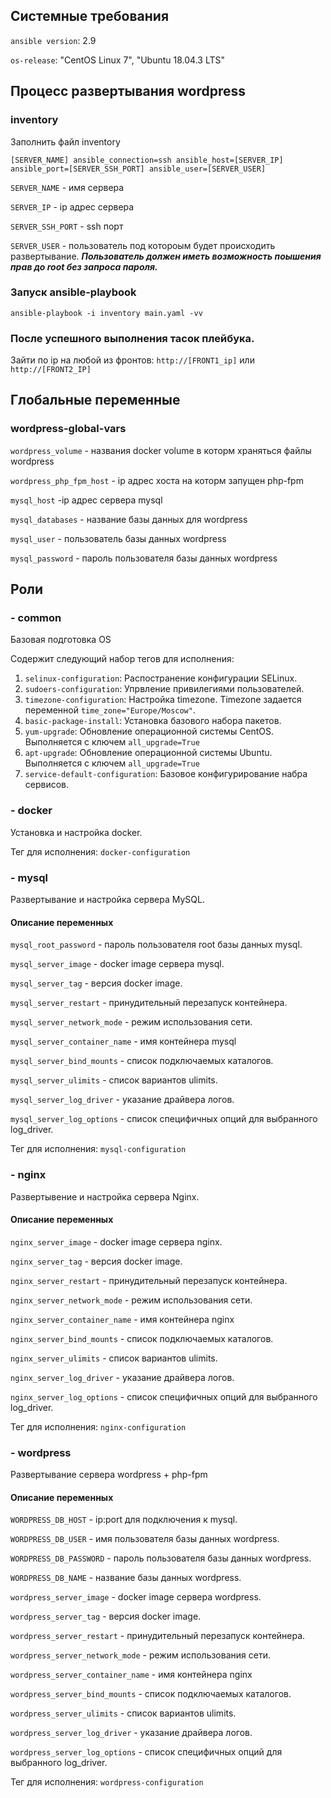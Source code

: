 ## Системные требования

`ansible version`: 2.9

`os-release`: "CentOS Linux 7", "Ubuntu 18.04.3 LTS"

## Процесс развертывания wordpress

### inventory

Заполнить файл inventory

```
[SERVER_NAME] ansible_connection=ssh ansible_host=[SERVER_IP]  ansible_port=[SERVER_SSH_PORT] ansible_user=[SERVER_USER]
```

`SERVER_NAME` - имя сервера

`SERVER_IP` - ip адрес сервера

`SERVER_SSH_PORT` - ssh порт

`SERVER_USER` - пользователь под котороым будет происходить развертывание. ***Пользователь должен иметь возможность поышения прав до root без запроса пароля.***

### Запуск ansible-playbook

```
ansible-playbook -i inventory main.yaml -vv

```

### После успешного выполнения тасок плейбука. 

Зайти по ip на любой из фронтов: `http://[FRONT1_ip]` или `http://[FRONT2_IP]`

## Глобальные переменные

### wordpress-global-vars

`wordpress_volume` - названия docker volume в которм храняться файлы wordpress

`wordpress_php_fpm_host` - ip адрес хоста на которм запущен php-fpm

`mysql_host` -ip адрес сервера mysql

`mysql_databases` - название базы данных для wordpress

`mysql_user` - пользователь базы данных wordpress

`mysql_password` - пароль пользователя базы данных wordpress

## Роли

### - common

Базовая подготовка OS

Содержит следующий набор тегов для исполнения:

 1. `selinux-configuration`: Распостранение конфигурации SELinux.
 2. `sudoers-configuration`: Упрвление привилегиями пользователей.
 3. `timezone-configuration`: Настройка timezone. Timezone задается переменной `time_zone="Europe/Moscow"`.
 4. `basic-package-install`: Установка базового набора пакетов.
 5. `yum-upgrade`: Обновление операционной системы CentOS. Выполняется с ключем `all_upgrade=True`
 6. `apt-upgrade`: Обновление операционной системы Ubuntu. Выполняется с ключем `all_upgrade=True`
 7. `service-default-configuration`: Базовое конфигурирование набра сервисов.

### - docker

Установка и настройка docker.

Тег для исполнения: `docker-configuration`

### - mysql

Развертывание и настройка сервера MySQL.

#### Описание переменных

`mysql_root_password` - пароль пользователя root базы данных mysql.

`mysql_server_image` - docker image сервера mysql.

`mysql_server_tag` - версия docker image.

`mysql_server_restart` - принудительный перезапуск контейнера.

`mysql_server_network_mode` - режим использования сети.

`mysql_server_container_name` - имя контейнера mysql

`mysql_server_bind_mounts` - список подключаемых каталогов.

`mysql_server_ulimits` - список вариантов ulimits.

`mysql_server_log_driver` - указание драйвера логов.

`mysql_server_log_options` - список специфичных опций для выбранного log_driver.

Тег для исполнения: `mysql-configuration`

### - nginx

Развертывение и настройка сервера Nginx.

#### Описание переменных

`nginx_server_image` - docker image сервера nginx.

`nginx_server_tag` - версия docker image.

`nginx_server_restart` - принудительный перезапуск контейнера.

`nginx_server_network_mode` - режим использования сети.

`nginx_server_container_name` - имя контейнера nginx

`nginx_server_bind_mounts` - список подключаемых каталогов.

`nginx_server_ulimits` - список вариантов ulimits.

`nginx_server_log_driver` - указание драйвера логов.

`nginx_server_log_options` - список специфичных опций для выбранного log_driver.

Тег для исполнения: `nginx-configuration`

### - wordpress

Развертывание сервера wordpress + php-fpm

#### Описание переменных

`WORDPRESS_DB_HOST` - ip:port для подключения к mysql.

`WORDPRESS_DB_USER` - имя пользователя базы данных wordpress.

`WORDPRESS_DB_PASSWORD` - пароль пользователя базы данных wordpress.

`WORDPRESS_DB_NAME` - название базы данных wordpress.

`wordpress_server_image` - docker image сервера wordpress.

`wordpress_server_tag` - версия docker image.

`wordpress_server_restart` - принудительный перезапуск контейнера.

`wordpress_server_network_mode` - режим использования сети.

`wordpress_server_container_name` - имя контейнера nginx

`wordpress_server_bind_mounts` - список подключаемых каталогов.

`wordpress_server_ulimits` - список вариантов ulimits.

`wordpress_server_log_driver` - указание драйвера логов.

`wordpress_server_log_options` - список специфичных опций для выбранного log_driver.

Тег для исполнения: `wordpress-configuration`

